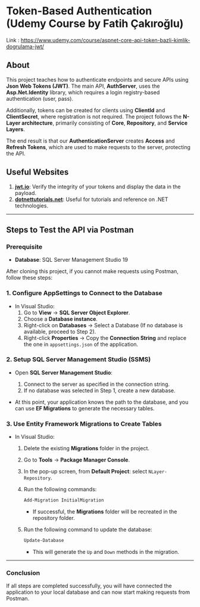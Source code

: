 # Token-Based Authentication (Udemy Course by Fatih Çakıroğlu)
Link : https://www.udemy.com/course/aspnet-core-api-token-bazli-kimlik-dogrulama-jwt/

## About

This project teaches how to authenticate endpoints and secure APIs using **Json Web Tokens (JWT)**. The main API, **AuthServer**, uses the **Asp.Net.Identity** library, which requires a login registry-based authentication (user, pass). 

Additionally, tokens can be created for clients using **ClientId** and **ClientSecret**, where registration is not required. The project follows the **N-Layer architecture**, primarily consisting of **Core**, **Repository**, and **Service Layers**.

The end result is that our **AuthenticationServer** creates **Access** and **Refresh Tokens**, which are used to make requests to the server, protecting the API.

## Useful Websites

1. **[jwt.io](https://jwt.io)**: Verify the integrity of your tokens and display the data in the payload.
2. **[dotnettutorials.net](https://dotnettutorials.net)**: Useful for tutorials and reference on .NET technologies.

---

## Steps to Test the API via Postman

### Prerequisite
- **Database**: SQL Server Management Studio 19

After cloning this project, if you cannot make requests using Postman, follow these steps:

### 1. Configure AppSettings to Connect to the Database
- In Visual Studio:
  1. Go to **View** -> **SQL Server Object Explorer**.
  2. Choose a **Database instance**.
  3. Right-click on **Databases** -> Select a Database (If no database is available, proceed to Step 2).
  4. Right-click **Properties** -> Copy the **Connection String** and replace the one in `appsettings.json` of the application.

### 2. Setup SQL Server Management Studio (SSMS)
- Open **SQL Server Management Studio**:
  1. Connect to the server as specified in the connection string.
  2. If no database was selected in Step 1, create a new database.
  
- At this point, your application knows the path to the database, and you can use **EF Migrations** to generate the necessary tables.

### 3. Use Entity Framework Migrations to Create Tables
- In Visual Studio:
  1. Delete the existing **Migrations** folder in the project.
  2. Go to **Tools** -> **Package Manager Console**.
  3. In the pop-up screen, from **Default Project**: select `NLayer-Repository`.
  4. Run the following commands:
     
     ```bash
     Add-Migration InitialMigration
     ```

     - If successful, the **Migrations** folder will be recreated in the repository folder.
  
  5. Run the following command to update the database:
  
     ```bash
     Update-Database
     ```

     - This will generate the `Up` and `Down` methods in the migration.

---

### Conclusion
If all steps are completed successfully, you will have connected the application to your local database and can now start making requests from Postman.

